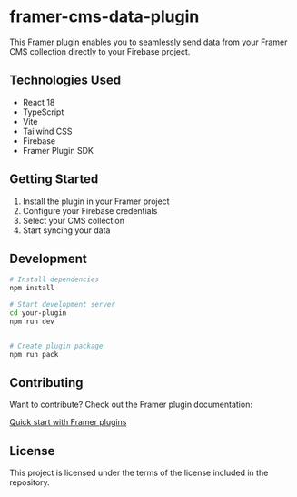 # framer-cms-data-plugin

This Framer plugin enables you to seamlessly send data from your Framer CMS collection directly to your Firebase project.

## Technologies Used

- React 18
- TypeScript
- Vite
- Tailwind CSS
- Firebase
- Framer Plugin SDK

## Getting Started

1. Install the plugin in your Framer project
2. Configure your Firebase credentials
3. Select your CMS collection
4. Start syncing your data

## Development

```bash
# Install dependencies
npm install

# Start development server
cd your-plugin
npm run dev


# Create plugin package
npm run pack
```

## Contributing

Want to contribute? Check out the Framer plugin documentation:

[Quick start with Framer plugins](https://www.framer.com/developers/plugins-quick-start)

## License

This project is licensed under the terms of the license included in the repository.
